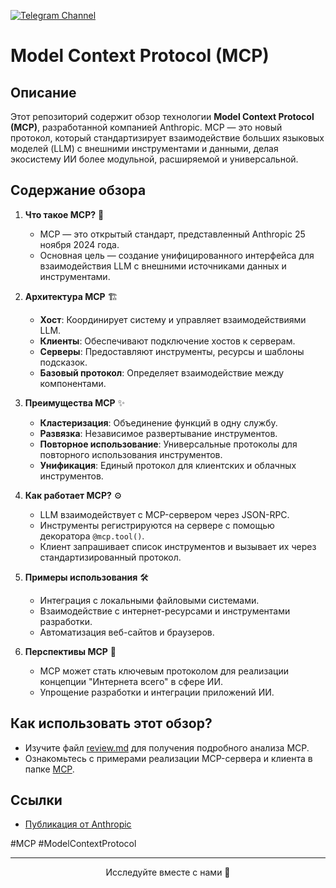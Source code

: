 [![Telegram Channel](https://img.shields.io/badge/Telegram-TheWeeklyBrief-blue)](https://t.me/TheWeeklyBrief)

# Model Context Protocol (MCP) 

## Описание
Этот репозиторий содержит обзор технологии **Model Context Protocol (MCP)**, разработанной компанией Anthropic. MCP — это новый протокол, который стандартизирует взаимодействие больших языковых моделей (LLM) с внешними инструментами и данными, делая экосистему ИИ более модульной, расширяемой и универсальной.

## Содержание обзора
1. **Что такое MCP?** 🤔
   - MCP — это открытый стандарт, представленный Anthropic 25 ноября 2024 года.
   - Основная цель — создание унифицированного интерфейса для взаимодействия LLM с внешними источниками данных и инструментами.

2. **Архитектура MCP** 🏗️
   - **Хост**: Координирует систему и управляет взаимодействиями LLM.
   - **Клиенты**: Обеспечивают подключение хостов к серверам.
   - **Серверы**: Предоставляют инструменты, ресурсы и шаблоны подсказок.
   - **Базовый протокол**: Определяет взаимодействие между компонентами.

3. **Преимущества MCP** ✨
   - **Кластеризация**: Объединение функций в одну службу.
   - **Развязка**: Независимое развертывание инструментов.
   - **Повторное использование**: Универсальные протоколы для повторного использования инструментов.
   - **Унификация**: Единый протокол для клиентских и облачных инструментов.

4. **Как работает MCP?** ⚙️
   - LLM взаимодействует с MCP-сервером через JSON-RPC.
   - Инструменты регистрируются на сервере с помощью декоратора `@mcp.tool()`.
   - Клиент запрашивает список инструментов и вызывает их через стандартизированный протокол.

5. **Примеры использования** 🛠️
   - Интеграция с локальными файловыми системами.
   - Взаимодействие с интернет-ресурсами и инструментами разработки.
   - Автоматизация веб-сайтов и браузеров.

6. **Перспективы MCP** 🚀
   - MCP может стать ключевым протоколом для реализации концепции "Интернета всего" в сфере ИИ.
   - Упрощение разработки и интеграции приложений ИИ.

## Как использовать этот обзор?
- Изучите файл [review.md](review.md) для получения подробного анализа MCP.
- Ознакомьтесь с примерами реализации MCP-сервера и клиента в папке [MCP](MCP).

## Ссылки
- [Публикация от Anthropic](https://www.anthropic.com/news/model-context-protocol)

#MCP #ModelContextProtocol

---

<p align="center">Исследуйте вместе с нами 🚀</p>
